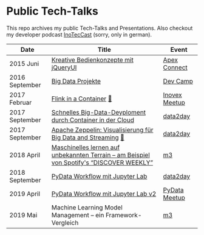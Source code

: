# Public Tech-Talks

This repo archives my public Tech-Talks and Presentations. Also checkout my developer podcast [InoTecCast](https://inoteccast.de/) (sorry, only in german).

Date  | Title | Event 
------------- | ------------- | ------------- 
2015 Juni  | [Kreative Bedienkonzepte mit jQueryUI](https://www.dropbox.com/s/zu7j2hgcmdou6dd/Kreative%20Bedienkonzepte%20mit%20jQueryUI.pdf?dl=1) | [Apex Connect](https://apex.doag.org/de/home/) | 
2016 September  | [Big Data Projekte](https://www.dropbox.com/s/fo9ys8nq6wf92wd/Big%20Data%20Projekte.pdf?dl=1) | [Dev Camp](https://www.campus-devcamp.de/)
2017 Februar  | [Flink in a Container](https://www.dropbox.com/s/v8ko5lqds9ivyqc/2016-02%20Flink%20Meetup.pdf?dl=1) [:movie_camera:](https://www.youtube.com/watch?v=ej4juSB6MKs) | [Inovex Meetup](https://www.meetup.com/inovex-karlsruhe/events/237131183/)
2017 September  | [Schnelles Big-Data-Deyploment durch Container in der Cloud](https://www.dropbox.com/s/zlqllc6290cxzyr/BigData_in_der_Cloud.pdf?dl=1) | [data2day](https://www.data2day.de/veranstaltung-5980-schnelles-big-data-deyploment-durch-container-in-der-cloud.html?id=5980)
2017 September  | [Apache Zeppelin: Visualisierung für Big Data and Streaming](https://github.com/krlng/techtalks/tree/master/2017_apache-zeppelin) [:movie_camera:](https://www.youtube.com/watch?v=cpRLb6b6V9c)| [data2day](https://www.data2day.de/veranstaltung-5963-apache-zeppelin%3A-visualisierung-f%C3%BCr-big-data-and-streaming.html?id=5963)
2018 April  | [Maschinelles lernen auf unbekannten Terrain – am Beispiel von Spotify's “DISCOVER WEEKLY”](https://www.dropbox.com/s/1fgpwhr523xyv7a/m3.pdf?dl=0) | [m3](https://www.m3-konferenz.de/veranstaltung-6301-maschinelles-lernen-auf-unbekanntem-terrain-%E2%80%93-am-beispiel-von-spotifys-%E2%80%9Cdiscover-weekly%E2%80%9D.html?id=6301)
2018 September  | [PyData Workflow mit Jupyter Lab](https://github.com/krlng/d2d-jupyterlab) | [data2day](https://www.data2day.de/veranstaltung-7121-pydata-workflow-mit-jupyter-lab.html?id=7121)
2019 April  | [PyData Workflow mit Jupyter Lab v2](https://github.com/krlng/d2d-jupyterlab) | [PyData Meetup](https://www.meetup.com/PyData-Suedwest/events/258321928/)
2019 Mai  | Machine Learning Model Management – ein Framework-Vergleich | [m3](https://www.m3-konferenz.de/lecture.php?id=7774) | [Blog-Artikel 1](https://www.inovex.de/blog/how-to-manage-machine-learning-models/) | [Blog-Artikel 2](https://www.inovex.de/blog/machine-learning-model-management/)
